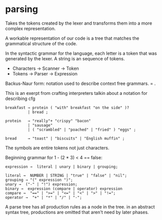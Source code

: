 # parsing

Takes the tokens created by the lexer and transforms them into a more complex representation.

A workable representation of our code is a tree that matches the grammatical structure of the code.

In the syntactic grammar for the language, each letter is a token that was generated by the lexer. A string is an sequence of tokens.

* Characters -> Scanner -> Token
* Tokens -> Parser -> Expression

Backus-Naur form: notation used to describe context free grammars. <symbol> = <expression>.

This is an exerpt from crafting interpreters talkin about a notation for describing cfg
```
breakfast → protein ( "with" breakfast "on the side" )?
          | bread ;

protein   → "really"+ "crispy" "bacon"
          | "sausage"
          | ( "scrambled" | "poached" | "fried" ) "eggs" ;

bread     → "toast" | "biscuits" | "English muffin" ;
```

The symbols are entire tokens not just characters.

Beginning grammar for 1 - (2 * 3) < 4 == false:
```
expression →  literal | unary | binary | grouping;

literal →  NUMBER | STRING | "true" | "false" | "nil";
grouping → "(" expression ")";
unary →  ("-" | "!") expression;
binary →  expression (compare | operator) expression
compare →  "==" | ">=" | "<=" | "<" | ">" | "!=";
operator →  "+" | "*" | "/" | "-";
```

A parse tree has all production rules as a node in the tree. in an abstract syntax tree, productions are omitted that aren't need by later phases.



